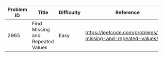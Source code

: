 | Problem ID | Title | Difficulty | Reference
| --- | --- | --- | ---
| 2965 | Find Missing and Repeated Values | Easy | https://leetcode.com/problems/find-missing-and-repeated-values/

